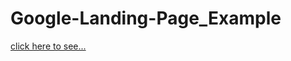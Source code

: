 # Google-Landing-Page_Example
[click here to see...](https://cansuoztas.github.io/Google-Landing-Page_Example/)
